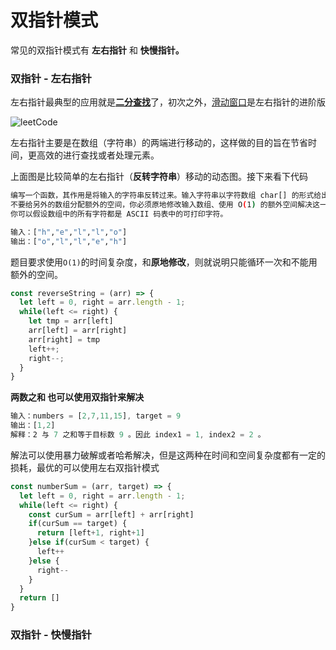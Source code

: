 # 双指针模式

常见的双指针模式有 **左右指针** 和 **快慢指针。**

### 双指针 - 左右指针

左右指针最典型的应用就是[**二分查找**](jian-suo-suan-fa/er-fen-cha-zhao.md#er-fen-cha-zhao-gai-shu)了，初次之外，[滑动窗口](hua-dong-chuang-kou-mo-shi.md)是左右指针的进阶版

![leetCode ](../.gitbook/assets/doublepoint-left.gif)

左右指针主要是在数组（字符串）的两端进行移动的，这样做的目的旨在节省时间，更高效的进行查找或者处理元素。

上面图是比较简单的左右指针（**反转字符串**）移动的动态图。接下来看下代码

```bash
编写一个函数，其作用是将输入的字符串反转过来。输入字符串以字符数组 char[] 的形式给出。
不要给另外的数组分配额外的空间，你必须原地修改输入数组、使用 O(1) 的额外空间解决这一问题。
你可以假设数组中的所有字符都是 ASCII 码表中的可打印字符。

输入：["h","e","l","l","o"]
输出：["o","l","l","e","h"]
```

题目要求使用`O(1)`的时间复杂度，和**原地修改**，则就说明只能循环一次和不能用额外的空间。

```javascript
const reverseString = (arr) => {
  let left = 0, right = arr.length - 1;
  while(left <= right) {
    let tmp = arr[left]
    arr[left] = arr[right]
    arr[right] = tmp
    left++;
    right--;
  }
}
```

**两数之和 也可以使用双指针来解决**

```javascript
输入：numbers = [2,7,11,15], target = 9
输出：[1,2]
解释：2 与 7 之和等于目标数 9 。因此 index1 = 1, index2 = 2 。
```

解法可以使用暴力破解或者哈希解决，但是这两种在时间和空间复杂度都有一定的损耗，最优的可以使用左右双指针模式

```javascript
const numberSum = (arr, target) => {
  let left = 0, right = arr.length - 1;
  while(left <= right) {
    const curSum = arr[left] + arr[right]
    if(curSum == target) {
      return [left+1, right+1]
    }else if(curSum < target) {
      left++
    }else {
      right--
    }
  }
  return []
}
```

### **双指针 - 快慢指针**

